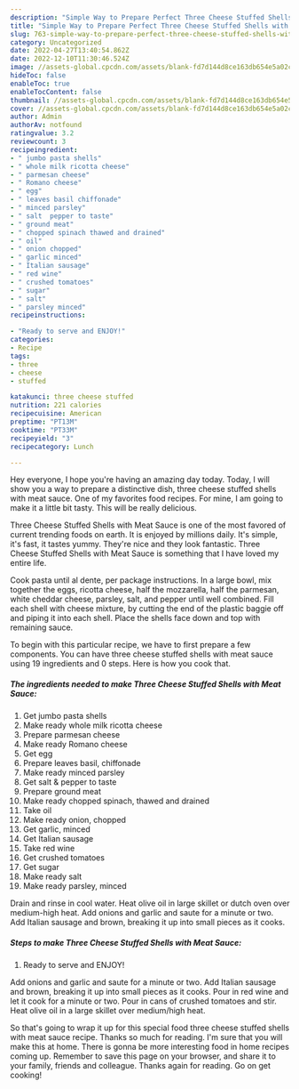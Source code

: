 ```yaml
---
description: "Simple Way to Prepare Perfect Three Cheese Stuffed Shells with Meat Sauce"
title: "Simple Way to Prepare Perfect Three Cheese Stuffed Shells with Meat Sauce"
slug: 763-simple-way-to-prepare-perfect-three-cheese-stuffed-shells-with-meat-sauce
category: Uncategorized
date: 2022-04-27T13:40:54.862Z
date: 2022-12-10T11:30:46.524Z
image: //assets-global.cpcdn.com/assets/blank-fd7d144d8ce163db654e5a02c40b08a2775adb7897d16e4062681dc7e1b2800f.png
hideToc: false
enableToc: true
enableTocContent: false
thumbnail: //assets-global.cpcdn.com/assets/blank-fd7d144d8ce163db654e5a02c40b08a2775adb7897d16e4062681dc7e1b2800f.png
cover: //assets-global.cpcdn.com/assets/blank-fd7d144d8ce163db654e5a02c40b08a2775adb7897d16e4062681dc7e1b2800f.png
author: Admin
authorAv: notfound
ratingvalue: 3.2
reviewcount: 3
recipeingredient:
- " jumbo pasta shells"
- " whole milk ricotta cheese"
- " parmesan cheese"
- " Romano cheese"
- " egg"
- " leaves basil chiffonade"
- " minced parsley"
- " salt  pepper to taste"
- " ground meat"
- " chopped spinach thawed and drained"
- " oil"
- " onion chopped"
- " garlic minced"
- " Italian sausage"
- " red wine"
- " crushed tomatoes"
- " sugar"
- " salt"
- " parsley minced"
recipeinstructions:

- "Ready to serve and ENJOY!"
categories:
- Recipe
tags:
- three
- cheese
- stuffed

katakunci: three cheese stuffed 
nutrition: 221 calories
recipecuisine: American
preptime: "PT13M"
cooktime: "PT33M"
recipeyield: "3"
recipecategory: Lunch

---
```



Hey everyone, I hope you're having an amazing day today. Today, I will show you a way to prepare a distinctive dish, three cheese stuffed shells with meat sauce. One of my favorites food recipes. For mine, I am going to make it a little bit tasty. This will be really delicious.

Three Cheese Stuffed Shells with Meat Sauce is one of the most favored of current trending foods on earth. It is enjoyed by millions daily. It's simple, it's fast, it tastes yummy. They're nice and they look fantastic. Three Cheese Stuffed Shells with Meat Sauce is something that I have loved my entire life.

Cook pasta until al dente, per package instructions. In a large bowl, mix together the eggs, ricotta cheese, half the mozzarella, half the parmesan, white cheddar cheese, parsley, salt, and pepper until well combined. Fill each shell with cheese mixture, by cutting the end of the plastic baggie off and piping it into each shell. Place the shells face down and top with remaining sauce.


To begin with this particular recipe, we have to first prepare a few components. You can have three cheese stuffed shells with meat sauce using 19 ingredients and 0 steps. Here is how you cook that.

<!--inarticleads1-->

##### The ingredients needed to make Three Cheese Stuffed Shells with Meat Sauce:

1. Get  jumbo pasta shells
1. Make ready  whole milk ricotta cheese
1. Prepare  parmesan cheese
1. Make ready  Romano cheese
1. Get  egg
1. Prepare  leaves basil, chiffonade
1. Make ready  minced parsley
1. Get  salt &amp; pepper to taste
1. Prepare  ground meat
1. Make ready  chopped spinach, thawed and drained
1. Take  oil
1. Make ready  onion, chopped
1. Get  garlic, minced
1. Get  Italian sausage
1. Take  red wine
1. Get  crushed tomatoes
1. Get  sugar
1. Make ready  salt
1. Make ready  parsley, minced


Drain and rinse in cool water. Heat olive oil in large skillet or dutch oven over medium-high heat. Add onions and garlic and saute for a minute or two. Add Italian sausage and brown, breaking it up into small pieces as it cooks. 

<!--inarticleads2-->

##### Steps to make Three Cheese Stuffed Shells with Meat Sauce:


1. Ready to serve and ENJOY!

Add onions and garlic and saute for a minute or two. Add Italian sausage and brown, breaking it up into small pieces as it cooks. Pour in red wine and let it cook for a minute or two. Pour in cans of crushed tomatoes and stir. Heat olive oil in a large skillet over medium/high heat. 

So that's going to wrap it up for this special food three cheese stuffed shells with meat sauce recipe. Thanks so much for reading. I'm sure that you will make this at home. There is gonna be more interesting food in home recipes coming up. Remember to save this page on your browser, and share it to your family, friends and colleague. Thanks again for reading. Go on get cooking!
